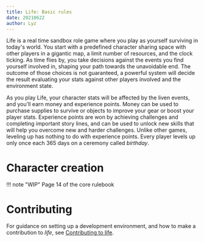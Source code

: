 ```yaml
---
title: Life: Basic rules
date: 20210622
author: Lyz
---
```


Life is a real time sandbox role game where you play as yourself surviving in today's
world. You start with a predefined character sharing space with other
players in a gigantic map, a limit number of resources, and the
clock ticking. As time flies by, you take decisions against the
events you find yourself involved in, shaping your path towards the unavoidable
end. The outcome of those choices is not guaranteed, a powerful system will
decide the result evaluating your stats against other players involved and the
environment state.

As you play Life, your character stats will be affected by the liven events, and
you'll earn money and experience points.  Money can be used to purchase supplies
to survive or objects to improve your gear or boost your player stats.
Experience points are won by achieving challenges and completing important story
lines, and can be used to unlock new skills that will help you overcome new and
harder challenges.  Unlike other games, leveling up has nothing to do with
experience points. Every player levels up only once each 365 days on a ceremony
called *birthday*.

# Character creation

!!! note "WIP"
    Page 14 of the core rulebook

# Contributing

For guidance on setting up a development environment, and how to make
a contribution to *life*, see [Contributing to
life](https://lyz-code.github.io/life/contributing).
